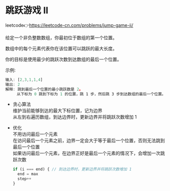 # 跳跃游戏 II  
leetcode👉https://leetcode-cn.com/problems/jump-game-ii/  

给定一个非负整数数组，你最初位于数组的第一个位置。

数组中的每个元素代表你在该位置可以跳跃的最大长度。

你的目标是使用最少的跳跃次数到达数组的最后一个位置。

示例:
```js
输入: [2,3,1,1,4]
输出: 2
解释: 跳到最后一个位置的最小跳跃数是 2。
     从下标为 0 跳到下标为 1 的位置，跳 1 步，然后跳 3 步到达数组的最后一个位置。
```

- 贪心算法  
  维护当前能够到达的最大下标位置，记为边界  
  从左到右遍历数组，到达边界时，更新边界并将跳跃次数增加 1  

- 优化  
  不用访问最后一个元素  
  在访问最后一个元素之前，边界一定会大于等于最后一个位置，否则无法跳到最后一个位置  
  如果访问最后一个元素，在边界正好是最后一个元素的情况下，会增加一次跳跃次数  
  ```js
  if (i === end) { // 到达边界时，更新边界并将跳跃次数增加 1
    end = max
    step++
  }
  ```
  